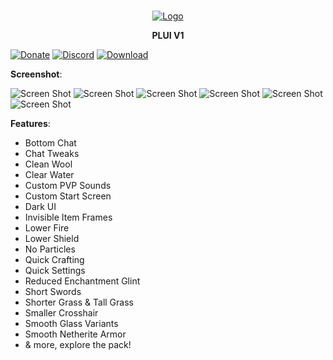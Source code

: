 <br/>
<p align="center">
  <a href="https://github.com/artsvn/PocketLoki">
    <img src="https://static1.textcraft.net/data1/b/4/b470a313d4b5040567f714a8975057ed5fa925c8da39a3ee5e6b4b0d3255bfef95601890afd80709da39a3ee5e6b4b0d3255bfef95601890afd8070975f6a90f68302a925908dbbefd0a80c0.png" alt="Logo">
  </a>
  <b><p align="center">PLUI V1</p></b>
</p>

[![Donate](https://img.shields.io/badge/DONATE-COFFEE-A6C1DF)](https://lokibot.site/donate) 
[![Discord](https://img.shields.io/badge/DISCORD-SERVER-A8AAD0)](https://discord.gg/R89XUt7uMa) 
[![Download](https://img.shields.io/badge/DOWNLOAD-PLUI-ABD4C2)](https://link-target.net/640073/plui-v11)

**Screenshot**:

![Screen Shot](https://github.com/artsvn/pocketloki/blob/loki/PLUI%20V1/.ss/Screenshot_20230416_041333.jpg)
![Screen Shot](https://github.com/artsvn/pocketloki/blob/loki/PLUI%20V1/.ss/Screenshot_20230416_041356.jpg)
![Screen Shot](https://github.com/artsvn/pocketloki/blob/loki/PLUI%20V1/.ss/Screenshot_20230416_041547.jpg)
![Screen Shot](https://github.com/artsvn/pocketloki/blob/loki/PLUI%20V1/.ss/Screenshot_20230416_041632.jpg)
![Screen Shot](https://github.com/artsvn/pocketloki/blob/loki/PLUI%20V1/.ss/Screenshot_20230416_041639.jpg)
![Screen Shot](https://github.com/artsvn/pocketloki/blob/loki/PLUI%20V1/.ss/Screenshot_20230416_041804.jpg)

**Features**:
* Bottom Chat
* Chat Tweaks
* Clean Wool
* Clear Water
* Custom PVP Sounds
* Custom Start Screen
* Dark UI
* Invisible Item Frames
* Lower Fire
* Lower Shield
* No Particles
* Quick Crafting
* Quick Settings
* Reduced Enchantment Glint
* Short Swords
* Shorter Grass & Tall Grass
* Smaller Crosshair
* Smooth Glass Variants
* Smooth Netherite Armor
* & more, explore the pack!
